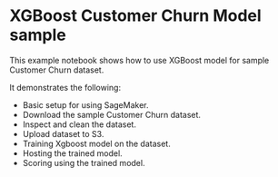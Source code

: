 # XGBoost Customer Churn Model sample

This example notebook shows how to use XGBoost model for sample Customer Churn dataset.

It demonstrates the following:
* Basic setup for using SageMaker.
* Download the sample Customer Churn dataset.
* Inspect and clean the dataset.
* Upload dataset to S3.
* Training Xgboost model on the dataset.
* Hosting the trained model.
* Scoring using the trained model.
